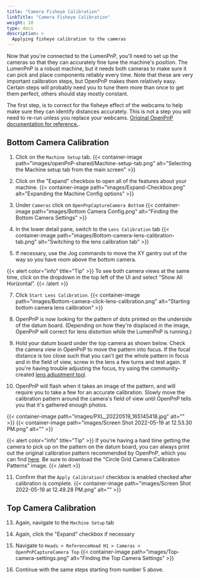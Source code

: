```yaml
---
title: "Camera Fisheye Calibration"
linkTitle: "Camera Fisheye Calibration"
weight: 10
type: docs
description: >
  Applying fisheye calibration to the cameras
---
```


Now that you're connected to the LumenPnP, you'll need to set up the cameras so that they can accurately fine tune the machine's position. The LumenPnP is a robust machine, but it needs both cameras to make sure it can pick and place components reliably every time. Note that these are very important calibration steps, but OpenPnP makes them relatively easy. Certain steps will probably need you to tune them more than once to get them perfect, others should stay mostly constant.

The first step, is to correct for the fisheye effect of the webcams to help make sure they can identify distances accurately. This is not a step you will need to re-run unless you replace your webcams. [Original OpenPnP documentation for reference.](https://github.com/openpnp/openpnp/wiki/Camera-Lens-Calibration).

## Bottom Camera Calibration

1. Click on the `Machine Setup` tab.
  {{< container-image path="images/openPnP-shared/Machine-setup-tab.png" alt="Selecting the Machine setup tab from the main screen" >}}

3. Click on the "Expand" checkbox to open all of the features about your machine.
  {{< container-image path="images/Expand-Checkbox.png" alt="Expanding the Machine Config options" >}}

4. Under `Cameras` click on `OpenPnpCaptureCamera Bottom`
  {{< container-image path="images/Bottom Camera Config.png" alt="Finding the Bottom Camera Settings" >}}

5. In the lower detail pane, switch to the `Lens Calibration` tab
  {{< container-image path="images/Bottom-camera-lens-calibration-tab.png" alt="Switching to the lens calibration tab" >}}

6. If necessary, use the Jog commands to move the XY gantry out of the way so you have room above the bottom camera.

{{< alert color="info" title="Tip" >}}
To see both camera views at the same time, click on the dropdown in the top left of the UI and select "Show All Horizontal".
{{< /alert >}}

7. Click `Start Lens Calibration`.
  {{< container-image path="images/Bottom-camera-click-lens-calibration.png" alt="Starting bottom camera lens calibration" >}}

8. OpenPnP is now looking for the pattern of dots printed on the underside of the datum board. (Depending on how they're displaced in the image, OpenPnP will correct for lens distortion while the LumenPnP is running.)

9. Hold your datum board under the top camera as shown below. Check the camera view in OpenPnP to move the pattern into focus. If the focal distance is too close such that you can't get the whole pattern in focus and in the field of view, screw in the lens a few turns and test again. If you're having trouble adjusting the focus, try using the community-created [lens adjustment tool](https://www.printables.com/model/208453-lumen-pnp-lens-adjustment-tool).

10. OpenPnP will flash when it takes an image of the pattern, and will require you to take a few for an accurate calibration. Slowly move the calibration pattern around the camera's field of view until OpenPnP tells you that it's gathered enough photos.

{{< container-image path="images/PXL_20220519_165145418.jpg" alt="" >}}
{{< container-image path="images/Screen Shot 2022-05-19 at 12.53.30 PM.png" alt="" >}}

{{< alert color="info" title="Tip" >}}
If you're having a hard time getting the camera to pick up on the pattern on the datum board, you can always print out the original calibration pattern recommended by OpenPnP, which you can find [here](https://nerian.com/support/calibration-patterns/). Be sure to download the "Circle Grid Camera Calibration Patterns" image.
{{< /alert >}}

11. Confirm that the `Apply Calibration?` checkbox is enabled checked after calibration is complete.
  {{< container-image path="images/Screen Shot 2022-05-19 at 12.49.28 PM.png" alt="" >}}

## Top Camera Calibration

13. Again, navigate to the `Machine Setup` tab
14. Again, click the "Expand" checkbox if necessary
15. Navigate to `Heads > ReferenceHead H1 > Cameras > OpenPnPCaptureCamera Top`
  {{< container-image path="images/Top-camera-settings.png" alt="Finding the Top Camera Settings" >}}

16. Continue with the same steps starting from number 5 above.
